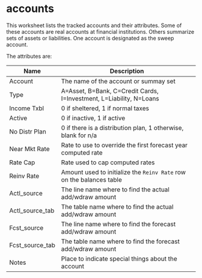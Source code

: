 # accounts

This worksheet lists the tracked accounts and their attributes. Some of these accounts are real accounts at financial institutions.  Others summarize sets of assets or liabilities. One account is designated as the sweep account.

The attributes are:

| Name            | Description                                                  |
| --------------- | ------------------------------------------------------------ |
| Account| The name of the account or summay set|
| Type            | A=Asset, B=Bank, C=Credit Cards, I=Investment, L=Liability, N=Loans |
| Income Txbl     | 0 if sheltered, 1 if normal taxes|
| Active          | 0 if inactive, 1 if active                                   |
| No Distr Plan| 0 if there is a distribution plan, 1 otherwise, blank for n/a|
| Near Mkt Rate| Rate to use to override the first forecast year computed rate|
| Rate Cap | Rate used to cap computed rates|
| Reinv Rate| Amount used to initialize the `Reinv Rate` row on the balances table|
| Actl_source     | The line name where to find the actual add/wdraw amount      |
| Actl_source_tab | The table name where to find the actual add/wdraw amount     |
| Fcst_source     | The line name where to find the forecast add/wdraw amount    |
| Fcst_source_tab | The table name where to find the forecast add/wdraw amount   |
| Notes           | Place to indicate special things about the account           |


